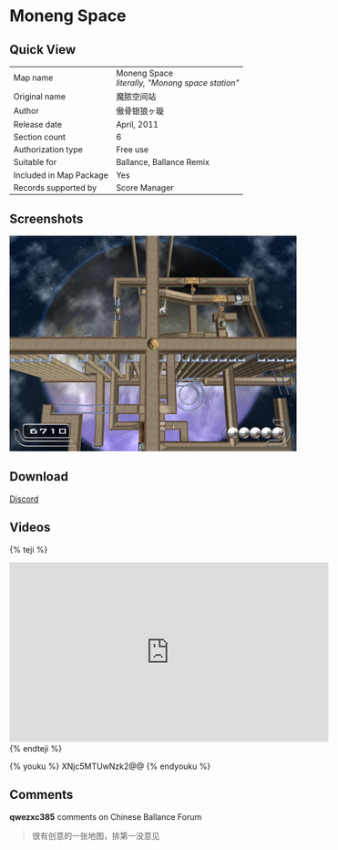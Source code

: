 # Moneng Space

## Quick View

|||
|:---|:---|
|Map name|Moneng Space <br> _literally, "Monong space station"_| 
|Original name|魔脓空间站|
|Author|傲骨银狼ヶ璇|
|Release date|April, 2011|
|Section count|6|
|Authorization type|Free use|
|Suitable for|Ballance, Ballance Remix|
|Included in Map Package|Yes|
|Records supported by|Score Manager|

## Screenshots

![img](../../../assets/customMapIndex/monengSpace.jpg)

## Download

[Discord](https://cdn.discordapp.com/attachments/413502698143350799/413719315527892992/Moneng_Space.NMO)

## Videos

{% teji %}
<iframe width="560" height="315" src="https://www.youtube.com/embed/o_pCj8kji34?rel=0" frameborder="0" allow="encrypted-media" allowfullscreen></iframe>
{% endteji %}

{% youku %} XNjc5MTUwNzk2@@ {% endyouku %}

## Comments

**qwezxc385** comments on Chinese Ballance Forum
> 很有创意的一张地图，排第一没意见
